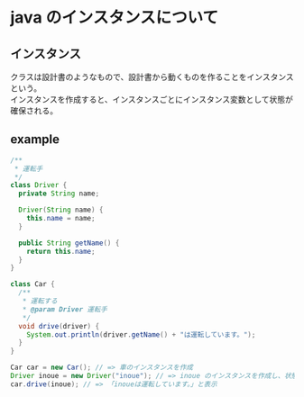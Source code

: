 # java のインスタンスについて

## インスタンス
クラスは設計書のようなもので、設計書から動くものを作ることをインスタンスという。  
インスタンスを作成すると、インスタンスごとにインスタンス変数として状態が確保される。  

## example

```java
/**
 * 運転手
 */
class Driver {
  private String name;

  Driver(String name) {
    this.name = name;
  }

  public String getName() {
    return this.name;
  }
}

class Car {
  /**
   * 運転する
   * @param Driver 運転手
   */
  void drive(driver) {
    System.out.println(driver.getName() + "は運転しています。");
  }
}

Car car = new Car(); // => 車のインスタンスを作成
Driver inoue = new Driver("inoue"); // => inoue のインスタンスを作成し、状態を確保
car.drive(inoue); // => 「inoueは運転しています。」と表示
```
